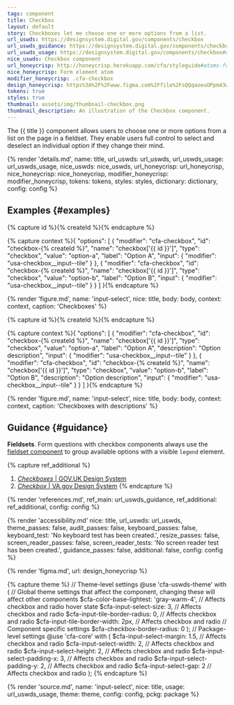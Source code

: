 ```yaml
---
tags: component
title: Checkbox
layout: default
story: Checkboxes let me choose one or more options from a list.
url_uswds: https://designsystem.digital.gov/components/checkbox
url_uswds_guidance: https://designsystem.digital.gov/components/checkbox#guidance
url_uswds_usage: https://designsystem.digital.gov/components/checkbox#using-the-checkbox-component-2
nice_uswds: Checkbox component
url_honeycrisp: http://honeycrisp.herokuapp.com/cfa/styleguide#atoms-form_elements
nice_honeycrisp: Form element atom
modifier_honeycrisp: .cfa-checkbox
design_honeycrisp: https%3A%2F%2Fwww.figma.com%2Ffile%2FsQQqaoeuOPpm43wLlYfyEo%2FHoneycrisp-Design-System%3Ftype%3Ddesign%26node-id%3D6129%253A562%26mode%3Ddesign%26t%3DEPbRtLr1I6JH7aqP-1
tokens: true
styles: true
thumbnail: assets/img/thumbnail-checkbox.png
thumbnail_description: An illustration of the Checkbox component.
---
```


<!-- INTRO -->

The {{ title }} component allows users to choose one or more options from a list on the page in a fieldset. They enable users full control to select and deselect an individual option if they change their mind.

<!-- DETAILS -->

{% render 'details.md',
  name: title,
  url_uswds: url_uswds,
  url_uswds_usage: url_uswds_usage,
  nice_uswds: nice_uswds,
  url_honeycrisp: url_honeycrisp,
  nice_honeycrisp: nice_honeycrisp,
  modifier_honeycrisp: modifier_honeycrisp,
  tokens: tokens,
  styles: styles,
  dictionary: dictionary,
  config: config %}

  <!-- EXAMPLES -->

## Examples {#examples}

{% capture id %}{% createId %}{% endcapture %}

{% capture context %}{
  "options": [
    {
      "modifier": "cfa-checkbox",
      "id": "checkbox-{% createId %}",
      "name": "checkbox['{{ id }}']",
      "type": "checkbox",
      "value": "option-a",
      "label": "Option A",
      "input": {
        "modifier": "usa-checkbox__input--tile"
      }
    },
    {
      "modifier": "cfa-checkbox",
      "id": "checkbox-{% createId %}",
      "name": "checkbox['{{ id }}']",
      "type": "checkbox",
      "value": "option-b",
      "label": "Option B",
      "input": {
        "modifier": "usa-checkbox__input--tile"
      }
    }
  ]
}{% endcapture %}

{% render 'figure.md', name: 'input-select', nice: title, body: body, context: context, caption: 'Checkboxes' %}

{% capture id %}{% createId %}{% endcapture %}

{% capture context %}{
  "options": [
    {
      "modifier": "cfa-checkbox",
      "id": "checkbox-{% createId %}",
      "name": "checkbox['{{ id }}']",
      "type": "checkbox",
      "value": "option-a",
      "label": "Option A",
      "description": "Option description",
      "input": {
        "modifier": "usa-checkbox__input--tile"
      }
    },
    {
      "modifier": "cfa-checkbox",
      "id": "checkbox-{% createId %}",
      "name": "checkbox['{{ id }}']",
      "type": "checkbox",
      "value": "option-b",
      "label": "Option B",
      "description": "Option description",
      "input": {
        "modifier": "usa-checkbox__input--tile"
      }
    }
  ]
}{% endcapture %}

{% render 'figure.md', name: 'input-select', nice: title, body: body, context: context, caption: 'Checkboxes with descriptions' %}

<!-- GUIDANCE -->

## Guidance {#guidance}

**Fieldsets**. Form questions with checkbox components always use the <a href="{{ config.baseUrl }}components/fieldset">fieldset component</a> to group available options with a visible `legend` element.

{% capture ref_additional %}
1. <a href="https://design-system.service.gov.uk/components/checkboxes" target="_blank" rel="noopener nofollow" class="usa-link--external"><cite>Checkboxes</cite> | GOV.UK Design System</a>
1. <a href="https://design.va.gov/components/form/checkbox" target="_blank" rel="noopener nofollow" class="usa-link--external"><cite>Checkbox</cite> | VA.gov Design System</a>
{% endcapture %}

{% render 'references.md', ref_main: url_uswds_guidance, ref_additional: ref_additional, config: config %}

<!-- ACCESSIBILITY -->

{% render 'accessibility.md'
  nice: title,
  url_uswds: url_uswds,
  theme_passes: false,
  audit_passes: false,
  keyboard_passes: false,
  keyboard_test: 'No keyboard test has been created.',
  resize_passes: false,
  screen_reader_passes: false,
  screen_reader_tests: 'No screen reader test has been created.',
  guidance_passes: false,
  additional: false,
  config: config %}

<!-- DESIGN -->

{% render 'figma.md', url: design_honeycrisp %}

<!-- SOURCE -->

{% capture theme %}
// Theme-level settings
@use 'cfa-uswds-theme' with (
  // Global theme settings that affect the component, changing these will affect other components
  $cfa-color-base-lightest: 'gray-warm-4', // Affects checkbox and radio hover state
  $cfa-input-select-size: 3,               // Affects checkbox and radio
  $cfa-input-tile-border-radius: 0,        // Affects checkbox and radio
  $cfa-input-tile-border-width: 2px,       // Affects checkbox and radio
  // Component specific settings
  $cfa-checkbox-border-radius: 0
);
// Package-level settings
@use 'cfa-core' with (
  $cfa-input-select-margin: 1.5,  // Affects checkbox and radio
  $cfa-input-select-width: 2,     // Affects checkbox and radio
  $cfa-input-select-height: 2,    // Affects checkbox and radio
  $cfa-input-select-padding-x: 3, // Affects checkbox and radio
  $cfa-input-select-padding-y: 2, // Affects checkbox and radio
  $cfa-input-select-gap: 2        // Affects checkbox and radio
);
{% endcapture %}

{% render 'source.md', name: 'input-select', nice: title, usage: url_uswds_usage, theme: theme, config: config, pckg: package %}
